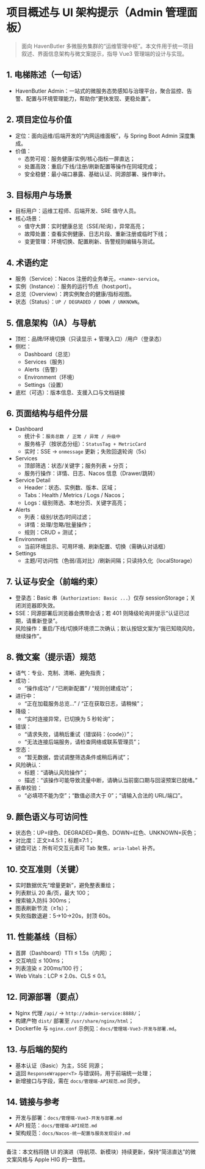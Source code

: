 # 项目概述与 UI 架构提示（Admin 管理面板）

> 面向 HavenButler 多微服务集群的“运维管理中枢”。本文件用于统一项目叙述、界面信息架构与微文案提示，指导 Vue3 管理端的设计与实现。

## 1. 电梯陈述（一句话）
- HavenButler Admin：一站式的微服务态势感知与治理平台，聚合监控、告警、配置与环境管理能力，帮助你“更快发现、更稳处置”。

## 2. 项目定位与价值
- 定位：面向运维/后端开发的“内网运维面板”，与 Spring Boot Admin 深度集成。
- 价值：
  - 态势可视：服务健康/实例/核心指标一屏直达；
  - 处置高效：重启/下线/注册/刷新配置等操作在同域完成；
  - 安全稳健：最小端口暴露、基础认证、同源部署、操作审计。

## 3. 目标用户与场景
- 目标用户：运维工程师、后端开发、SRE 值守人员。
- 核心场景：
  - 值守大屏：实时健康总览（SSE/轮询），异常高亮；
  - 故障处置：查看实例健康、日志片段、重新注册或临时下线；
  - 变更管理：环境切换、配置刷新、告警规则编辑与测试。

## 4. 术语约定
- 服务（Service）：Nacos 注册的业务单元，`<name>-service`。
- 实例（Instance）：服务的运行节点（host:port）。
- 总览（Overview）：跨实例聚合的健康/指标视图。
- 状态（Status）：`UP / DEGRADED / DOWN / UNKNOWN`。

## 5. 信息架构（IA）与导航
- 顶栏：品牌/环境切换（只读显示 + 管理入口）/用户（登录态）
- 侧栏：
  - Dashboard（总览）
  - Services（服务）
  - Alerts（告警）
  - Environment（环境）
  - Settings（设置）
- 底栏（可选）：版本信息、支援入口与文档链接

## 6. 页面结构与组件分层
- Dashboard
  - 统计卡：`服务总数 / 正常 / 异常 / 升级中`
  - 服务格子（按状态分组）：`StatusTag + MetricCard`
  - 实时：SSE → `onmessage` 更新；失败回退轮询（5s）
- Services
  - 顶部筛选：状态/关键字；服务列表 + 分页；
  - 服务行操作：详情、日志、Nacos 信息（Drawer/跳转）
- Service Detail
  - Header：状态、实例数、版本、区域；
  - Tabs：Health / Metrics / Logs / Nacos；
  - Logs：级别筛选、本地分页、关键字高亮；
- Alerts
  - 列表：级别/状态/时间过滤；
  - 详情：处理/忽略/批量操作；
  - 规则：CRUD + 测试；
- Environment
  - 当前环境显示、可用环境、刷新配置、切换（需确认对话框）
- Settings
  - 主题/可访问性（色弱/高对比）/刷新间隔；只读持久化（localStorage）

## 7. 认证与安全（前端约束）
- 登录态：Basic 串（`Authorization: Basic ...`）仅存 sessionStorage；关闭浏览器即失效。
- SSE：同源部署后浏览器会携带会话；若 401 则降级轮询并提示“认证已过期，请重新登录”。
- 风险操作：重启/下线/切换环境须二次确认；默认按钮文案为“我已知晓风险，继续操作”。

## 8. 微文案（提示语）规范
- 语气：专业、克制、清晰、避免指责；
- 成功：
  - “操作成功” / “已刷新配置” / “规则创建成功”；
- 进行中：
  - “正在加载服务总览…” / “正在获取日志，请稍候”；
- 降级：
  - “实时连接异常，已切换为 5 秒轮询”；
- 错误：
  - “请求失败，请稍后重试（错误码：{code}）”；
  - “无法连接后端服务，请检查网络或联系管理员”；
- 空态：
  - “暂无数据，尝试调整筛选条件或稍后再试”；
- 风险确认：
  - 标题：“请确认风险操作”；
  - 描述：“该操作可能导致流量中断，请确认当前窗口期与回滚预案已就绪。”
- 表单校验：
  - “必填项不能为空”；“数值必须大于 0”；“请输入合法的 URL/端口”。

## 9. 颜色语义与可访问性
- 状态色：UP=绿色、DEGRADED=黄色、DOWN=红色、UNKNOWN=灰色；
- 对比度：正文≥4.5:1；标题≥7:1；
- 键盘可达：所有可交互元素可 Tab 聚焦，`aria-label` 补齐。

## 10. 交互准则（关键）
- 实时数据优先“增量更新”，避免整表重绘；
- 列表默认 20 条/页，最大 100；
- 搜索输入防抖 300ms；
- 图表刷新节流（≥1s）；
- 失败指数退避：5→10→20s，封顶 60s。

## 11. 性能基线（目标）
- 首屏（Dashboard）TTI ≤ 1.5s（内网）；
- 交互响应 ≤ 100ms；
- 列表渲染 ≤ 200ms/100 行；
- Web Vitals：LCP ≤ 2.0s、CLS ≤ 0.1。

## 12. 同源部署（要点）
- Nginx 代理 `/api/` → `http://admin-service:8888/`；
- 构建产物 `dist/` 部署至 `/usr/share/nginx/html`；
- Dockerfile 与 `nginx.conf` 示例见：`docs/管理端-Vue3-开发与部署.md`。

## 13. 与后端的契约
- 基本认证（Basic）为主，SSE 同源；
- 返回 `ResponseWrapper<T>` 与错误码，用于前端统一处理；
- 新增接口与字段，需在 `docs/管理端-API规范.md` 同步。

## 14. 链接与参考
- 开发与部署：`docs/管理端-Vue3-开发与部署.md`
- API 规范：`docs/管理端-API规范.md`
- 架构规范：`docs/Nacos-统一配置与服务发现设计.md`

---

备注：本文档将随 UI 的演进（导航项、新模块）持续更新，保持“简洁直达”的微文案风格与 Apple HIG 的一致性。
